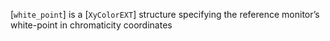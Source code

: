 [`white_point`] is a [`XyColorEXT`] structure specifying the
reference monitor’s white-point in chromaticity coordinates